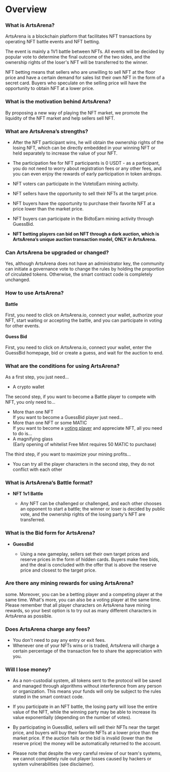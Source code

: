 # Overview

### What is ArtsArena?
ArtsArena is a blockchain platform that facilitates NFT transactions by operating NFT battle events and NFT betting.

The event is mainly a 1V1 battle between NFTs. All events will be decided by popular vote to determine the final outcome of the two sides, and the ownership rights of the loser's NFT will be transferred to the winner.

NFT betting means that sellers who are unwilling to sell NFT at the floor price and have a certain demand for sales list their own NFT in the form of a secret card. Buyers who speculate on the selling price will have the opportunity to obtain NFT at a lower price.

### What is the motivation behind ArtsArena?
By proposing a new way of playing the NFT market, we promote the liquidity of the NFT market and help sellers sell NFT.

### What are ArtsArena’s strengths?
- After the NFT participant wins, he will obtain the ownership rights of the losing NFT, which can be directly embedded in your winning NFT or held separately to increase the value of your NFT.

- The participation fee for NFT participants is 0 USDT - as a participant, you do not need to worry about registration fees or any other fees, and you can even enjoy the rewards of early participation in token airdrops.

- NFT voters can participate in the VotetoEarn mining activity.

- NFT sellers have the opportunity to sell their NFTs at the target price.

- NFT buyers have the opportunity to purchase their favorite NFT at a price lower than the market price.

- NFT buyers can participate in the BidtoEarn mining activity through GuessBid.

- <span style='font-weight:bold;'>NFT betting players can bid on NFT through a dark auction, which is ArtsArena’s unique auction transaction model, ONLY in ArtsArena.</span>

### Can ArtsArena be upgraded or changed?
Yes, although ArtsArena does not have an administrator key, the community can initiate a governance vote to change the rules by holding the proportion of circulated tokens. Otherwise, the smart contract code is completely unchanged.

### How to use ArtsArena?
<span style='font-weight:bold;'>Battle</span>
<br/>
<br/>
First, you need to click on ArtsArena.io, connect your wallet, authorize your NFT, start waiting or accepting the battle, and you can participate in voting for other events.
<br/>
<br/><span style='font-weight:bold;'>Guess Bid</span>
<br/>
<br/>
First, you need to click on ArtsArena.io, connect your wallet, enter the GuessBid homepage, bid or create a guess, and wait for the auction to end.

### What are the conditions for using ArtsArena?
As a first step, you just need...
- A crypto wallet

The second step, if you want to become a Battle player to compete with NFT, you only need to...
- More than one NFT
<br>If you want to become a GuessBid player just need...
- More than one NFT or some MATIC
<br>If you want to become a <span style="text-decoration: underline;">voting player</span> and appreciate NFT, all you need to do is...
- A magnifying glass
<br>(Early opening of whitelist Free Mint requires 50 MATIC to purchase)

The third step, if you want to maximize your mining profits...
- You can try all the player characters in the second step, they do not conflict with each other

### What is ArtsArena’s Battle format?
- <span style="font-weight:bold;">NFT 1v1 Battle</span>

  - Any NFT can be challenged or challenged, and each other chooses an opponent to start a battle; the winner or loser is decided by public vote, and the ownership rights of the losing party's NFT are transferred.

### What is the Bid form for ArtsArena?
- <span style="font-weight:bold;">GuessBid</span>

  - Using a new gameplay, sellers set their own target prices and reserve prices in the form of hidden cards. Buyers make free bids, and the deal is concluded with the offer that is above the reserve price and closest to the target price.

### Are there any mining rewards for using ArtsArena?
some. Moreover, you can be a betting player and a competing player at the same time. What's more, you can also be a voting player at the same time. Please remember that all player characters on ArtsArena have mining rewards, so your best option is to try out as many different characters in ArtsArena as possible.

### Does ArtsArena charge any fees?
- You don't need to pay any entry or exit fees.
- Whenever one of your NFTs wins or is traded, ArtsArena will charge a certain percentage of the transaction fee to share the appreciation with you.

### Will I lose money?
- As a non-custodial system, all tokens sent to the protocol will be saved and managed through algorithms without interference from any person or organization. This means your funds will only be subject to the rules stated in the smart contract code.

- If you participate in an NFT battle, the losing party will lose the entire value of the NFT, while the winning party may be able to increase its value exponentially (depending on the number of votes).

- By participating in GuessBid, sellers will sell their NFTs near the target price, and buyers will buy their favorite NFTs at a lower price than the market price. If the auction fails or the bid is invalid (lower than the reserve price) the money will be automatically returned to the account.

- Please note that despite the very careful review of our team's systems, we cannot completely rule out player losses caused by hackers or system vulnerabilities (see disclaimer).


